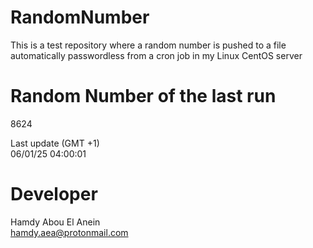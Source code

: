 # RandomNumber    
This is a test repository where a random number is pushed to a file automatically passwordless from a cron job in my Linux CentOS server    
# Random Number of the last run   
8624
      
Last update (GMT +1)    
06/01/25 04:00:01
# Developer    
Hamdy Abou El Anein   
hamdy.aea@protonmail.com
